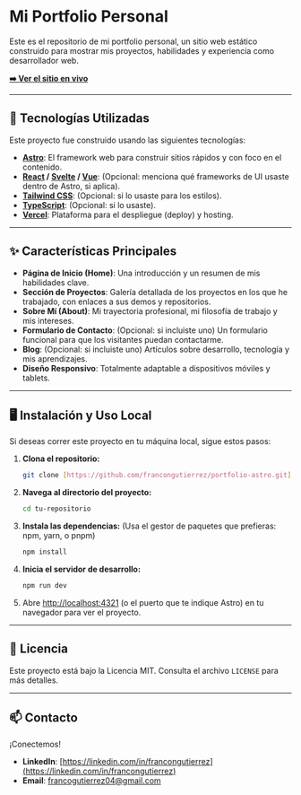 # Mi Portfolio Personal

Este es el repositorio de mi portfolio personal, un sitio web estático construido para mostrar mis proyectos, habilidades y experiencia como desarrollador web.

**[➡️ Ver el sitio en vivo](https://francogutierrez.vercel.app)**

---

## 🚀 Tecnologías Utilizadas

Este proyecto fue construido usando las siguientes tecnologías:

* **[Astro](https://astro.build/)**: El framework web para construir sitios rápidos y con foco en el contenido.
* **[React](https://reactjs.org/) / [Svelte](https://svelte.dev/) / [Vue](https://vuejs.org/)**: (Opcional: menciona qué frameworks de UI usaste dentro de Astro, si aplica).
* **[Tailwind CSS](https://tailwindcss.com/)**: (Opcional: si lo usaste para los estilos).
* **[TypeScript](https://www.typescriptlang.org/)**: (Opcional: si lo usaste).
* **[Vercel](https://vercel.com/)**: Plataforma para el despliegue (deploy) y hosting.

---

## ✨ Características Principales

* **Página de Inicio (Home)**: Una introducción y un resumen de mis habilidades clave.
* **Sección de Proyectos**: Galería detallada de los proyectos en los que he trabajado, con enlaces a sus demos y repositorios.
* **Sobre Mí (About)**: Mi trayectoria profesional, mi filosofía de trabajo y mis intereses.
* **Formulario de Contacto**: (Opcional: si incluiste uno) Un formulario funcional para que los visitantes puedan contactarme.
* **Blog**: (Opcional: si incluiste uno) Artículos sobre desarrollo, tecnología y mis aprendizajes.
* **Diseño Responsivo**: Totalmente adaptable a dispositivos móviles y tablets.

---

## 🖥️ Instalación y Uso Local

Si deseas correr este proyecto en tu máquina local, sigue estos pasos:

1.  **Clona el repositorio:**
    ```bash
    git clone [https://github.com/francongutierrez/portfolio-astro.git](https://github.com/francongutierrez/portfolio-astro)
    ```

2.  **Navega al directorio del proyecto:**
    ```bash
    cd tu-repositorio
    ```

3.  **Instala las dependencias:**
    (Usa el gestor de paquetes que prefieras: npm, yarn, o pnpm)
    ```bash
    npm install
    ```

4.  **Inicia el servidor de desarrollo:**
    ```bash
    npm run dev
    ```

5.  Abre [http://localhost:4321](http://localhost:4321) (o el puerto que te indique Astro) en tu navegador para ver el proyecto.

---

## 📄 Licencia

Este proyecto está bajo la Licencia MIT. Consulta el archivo `LICENSE` para más detalles.

---

## 📫 Contacto

¡Conectemos!

* **LinkedIn**: [https://linkedin.com/in/francongutierrez](https://linkedin.com/in/francongutierrez)
* **Email**: francogutierrez04@gmail.com